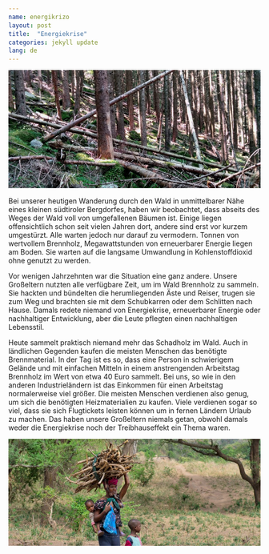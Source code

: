 ```yaml
---
name: energikrizo
layout: post
title:  "Energiekrise"
categories: jekyll update
lang: de
---
```

![Bild](../../bildoj/arbaro.jpg)


Bei unserer heutigen Wanderung durch den Wald in unmittelbarer Nähe eines kleinen südtiroler Bergdorfes, haben wir beobachtet, dass abseits des Weges der Wald voll von umgefallenen Bäumen ist. Einige liegen offensichtlich schon seit vielen Jahren dort, andere sind erst vor kurzem umgestürzt. Alle warten jedoch nur darauf zu vermodern. Tonnen von wertvollem Brennholz, Megawattstunden von erneuerbarer Energie liegen am Boden. Sie warten auf die langsame Umwandlung in Kohlenstoffdioxid ohne genutzt zu werden.

Vor wenigen Jahrzehnten war die Situation eine ganz andere. Unsere Großeltern nutzten alle verfügbare Zeit, um im Wald Brennholz zu sammeln. Sie hackten und bündelten die herumliegenden Äste und Reiser, trugen sie zum Weg und brachten sie mit dem Schubkarren oder dem Schlitten nach Hause. Damals redete niemand von Energiekrise, erneuerbarer Energie oder nachhaltiger Entwicklung, aber die Leute pflegten einen nachhaltigen Lebensstil.

Heute sammelt praktisch niemand mehr das Schadholz im Wald. Auch in ländlichen Gegenden kaufen die meisten Menschen das benötigte Brennmaterial. In der Tag ist es so, dass eine Person in schwierigem Gelände und mit einfachen Mitteln in einem anstrengenden Arbeitstag Brennholz im Wert von etwa 40 Euro sammelt. Bei uns, so wie in den anderen Industrieländern ist das Einkommen für einen Arbeitstag normalerweise viel größer. Die meisten Menschen verdienen also genug, um sich die benötigten Heizmaterialien zu kaufen. Viele verdienen sogar so viel, dass sie sich Flugtickets leisten können um in fernen Ländern Urlaub zu machen. Das haben unsere Großeltern niemals getan, obwohl damals weder die Energiekrise noch der Treibhauseffekt ein Thema waren.

![Bild](../../bildoj/tansania-holz-sammeln.jpg)
